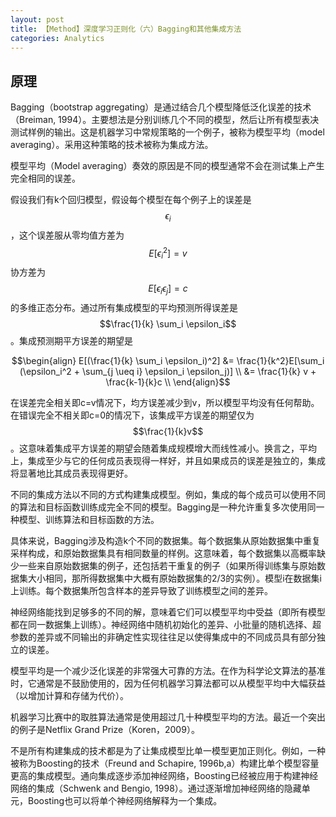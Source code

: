 ```yaml
---
layout: post
title: 【Method】深度学习正则化（六）Bagging和其他集成方法
categories: Analytics
---
```


## 原理

Bagging（bootstrap aggregating）是通过结合几个模型降低泛化误差的技术（Breiman, 1994）。主要想法是分别训练几个不同的模型，然后让所有模型表决测试样例的输出。这是机器学习中常规策略的一个例子，被称为模型平均（model averaging）。采用这种策略的技术被称为集成方法。

模型平均（Model averaging）奏效的原因是不同的模型通常不会在测试集上产生完全相同的误差。

假设我们有k个回归模型，假设每个模型在每个例子上的误差是$$\epsilon_i$$，这个误差服从零均值方差为$$E[\epsilon_i^2]=v$$协方差为$$E[\epsilon_i \epsilon_j] =c$$的多维正态分布。通过所有集成模型的平均预测所得误差是$$\frac{1}{k} \sum_i \epsilon_i$$。集成预测期平方误差的期望是

$$\begin{align}
E[(\frac{1}{k} \sum_i \epsilon_i)^2] &= \frac{1}{k^2}E[\sum_i (\epsilon_i^2 + \sum_{j \ueq i} \epsilon_i \epsilon_j)] \\
&= \frac{1}{k} v + \frac{k-1}{k}c \\
\end{align}$$

在误差完全相关即c=v情况下，均方误差减少到v，所以模型平均没有任何帮助。在错误完全不相关即c=0的情况下，该集成平方误差的期望仅为$$\frac{1}{k}v$$。这意味着集成平方误差的期望会随着集成规模增大而线性减小。换言之，平均上，集成至少与它的任何成员表现得一样好，并且如果成员的误差是独立的，集成将显著地比其成员表现得更好。

不同的集成方法以不同的方式构建集成模型。例如，集成的每个成员可以使用不同的算法和目标函数训练成完全不同的模型。Bagging是一种允许重复多次使用同一种模型、训练算法和目标函数的方法。

具体来说，Bagging涉及构造k个不同的数据集。每个数据集从原始数据集中重复采样构成，和原始数据集具有相同数量的样例。这意味着，每个数据集以高概率缺少一些来自原始数据集的例子，还包括若干重复的例子（如果所得训练集与原始数据集大小相同，那所得数据集中大概有原始数据集的2/3的实例）。模型i在数据集i上训练。每个数据集所包含样本的差异导致了训练模型之间的差异。

神经网络能找到足够多的不同的解，意味着它们可以模型平均中受益（即所有模型都在同一数据集上训练）。神经网络中随机初始化的差异、小批量的随机选择、超参数的差异或不同输出的非确定性实现往往足以使得集成中的不同成员具有部分独立的误差。

模型平均是一个减少泛化误差的非常强大可靠的方法。在作为科学论文算法的基准时，它通常是不鼓励使用的，因为任何机器学习算法都可以从模型平均中大幅获益（以增加计算和存储为代价）。

机器学习比赛中的取胜算法通常是使用超过几十种模型平均的方法。最近一个突出的例子是Netflix Grand Prize（Koren，2009）。

不是所有构建集成的技术都是为了让集成模型比单一模型更加正则化。例如，一种被称为Boosting的技术（Freund and Schapire, 1996b,a）构建比单个模型容量更高的集成模型。通向集成逐步添加神经网络，Boosting已经被应用于构建神经网络的集成（Schwenk and Bengio, 1998）。通过逐渐增加神经网络的隐藏单元，Boosting也可以将单个神经网络解释为一个集成。
